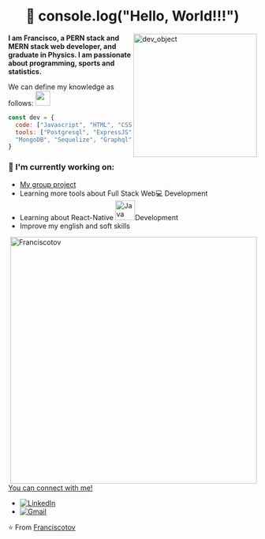 <h1 align="center">👋 console.log("Hello, World!!!") </h1>
<img src="https://user-images.githubusercontent.com/54585008/116141951-b587de00-a6af-11eb-931d-6d01eaafcf0d.JPG" alt="dev_object" align="right" width="250" height="250" />


**I am Francisco, a PERN stack and MERN stack web developer, and graduate in Physics.
I am passionate about programming, sports and statistics.**

<p>We can define my knowledge as follows: <img src="https://media.giphy.com/media/WUlplcMpOCEmTGBtBW/giphy.gif" width="30"></p>

```js
const dev = {
  code: ["Javascript", "HTML", "CSS", "Python"],
  tools: ["Postgresql", "ExpressJS", "RactJS", "NodeJS", 
  "MongoDB", "Sequelize", "Graphql", "JQuery", "Redux", "GIT"]
}
```
### 💼 I'm currently working on:
- [My group project](https://github.com/ecommercehenry/FT10-G3)
- Learning more tools about Full Stack Web💻 Development
- Learning about React-Native <img height="40" src="https://user-images.githubusercontent.com/54585008/116111669-3e415280-a68d-11eb-9f0c-36a94762d8be.png" alt="Java">Development
- Improve my english and soft skills

<a href="https://github.com/franciscotov?tab=repositories">
    <img width="500" height="auto" align="right" alt="Franciscotov" 
         src="https://github-readme-stats.vercel.app/api?username=franciscotov&show_icons=true&theme=algolia&count_private=true" />

You can connect with me!
- <a href="https://www.linkedin.com/in/franciscotov/" target="_blank"><img src="https://img.shields.io/badge/LinkedIn-%230077B5.svg?&style=flat-square&logo=linkedin&logoColor=white" alt="LinkedIn"></a>
- [![Gmail](https://img.shields.io/badge/-Gmail-c14438?style=flat&logo=Gmail&logoColor=white)](mailto:leandra.silva@ccc.ufcg.edu.br)


⭐️ From [Franciscotov](https://github.com/franciscotov)
<!--
**franciscotov/franciscotov** is a ✨ _special_ ✨ repository because its `README.md` (this file) appears on your GitHub profile.

Here are some ideas to get you started:

- 🔭 I’m currently working on ...
- 🌱 I’m currently learning ...
- 👯 I’m looking to collaborate on ...
- 🤔 I’m looking for help with ...
- 💬 Ask me about ...
- 📫 How to reach me: ...
- 😄 Pronouns: ...
- ⚡ Fun fact: ...
-->
